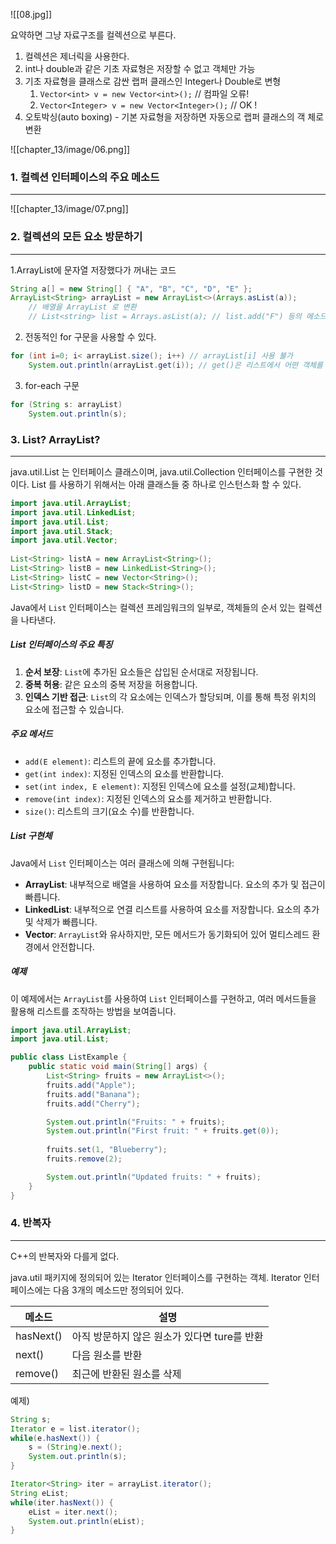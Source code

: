 ![[08.jpg]]

요약하면 그냥 자료구조를 컬렉션으로 부른다.

1. 컬렉션은 제너릭을 사용한다.
2. int나 double과 같은 기초 자료형은 저장할 수 없고 객체만 가능
3. 기초 자료형을 클래스로 감싼 랩퍼 클래스인 Integer나 Double로 변형
	1. `Vector<int> v = new Vector<int>();` // 컴파일 오류!
	2. `Vector<Integer> v = new Vector<Integer>();` // OK !
4. 오토박싱(auto boxing) - 기본 자료형을 저장하면 자동으로 랩퍼 클래스의 객 체로 변환

![[chapter_13/image/06.png]]


### 1. 컬렉션 인터페이스의 주요 메소드
---
![[chapter_13/image/07.png]]



### 2. 컬렉션의 모든 요소 방문하기
---
1.ArrayList에 문자열 저장했다가 꺼내는 코드
``` java
String a[] = new String[] { "A", "B", "C", "D", "E" }; 
ArrayList<String> arrayList = new ArrayList<>(Arrays.asList(a)); 
	// 배열을 ArrayList 로 변환 
	// List<string> list = Arrays.asList(a); // list.add("F") 등의 메소드 사용 불가
```

2. 전동적인 for 구문을 사용할 수 있다.
``` java
for (int i=0; i< arrayList.size(); i++) // arrayList[i] 사용 불가
	System.out.println(arrayList.get(i)); // get()은 리스트에서 어떤 객체를 가져오는데 사용되는 메소드
```

3. for-each 구문
``` java
for (String s: arrayList) 
	System.out.println(s);
```


### 3. List? ArrayList?
---
java.util.List 는 인터페이스 클래스이며, java.util.Collection 인터페이스를 구현한 것이다. List 를 사용하기 위해서는 아래 클래스들 중 하나로 인스턴스화 할 수 있다.

``` java
import java.util.ArrayList;
import java.util.LinkedList;
import java.util.List;
import java.util.Stack;
import java.util.Vector;
 
List<String> listA = new ArrayList<String>();
List<String> listB = new LinkedList<String>();
List<String> listC = new Vector<String>();
List<String> listD = new Stack<String>();
```

Java에서 `List` 인터페이스는 컬렉션 프레임워크의 일부로, 객체들의 순서 있는 컬렉션을 나타낸다. 

##### List 인터페이스의 주요 특징
1. **순서 보장**: `List`에 추가된 요소들은 삽입된 순서대로 저장됩니다.
2. **중복 허용**: 같은 요소의 중복 저장을 허용합니다.
3. **인덱스 기반 접근**: `List`의 각 요소에는 인덱스가 할당되며, 이를 통해 특정 위치의 요소에 접근할 수 있습니다.

##### 주요 메서드
- `add(E element)`: 리스트의 끝에 요소를 추가합니다.
- `get(int index)`: 지정된 인덱스의 요소를 반환합니다.
- `set(int index, E element)`: 지정된 인덱스에 요소를 설정(교체)합니다.
- `remove(int index)`: 지정된 인덱스의 요소를 제거하고 반환합니다.
- `size()`: 리스트의 크기(요소 수)를 반환합니다.

##### List 구현체
Java에서 `List` 인터페이스는 여러 클래스에 의해 구현됩니다:
- **ArrayList**: 내부적으로 배열을 사용하여 요소를 저장합니다. 요소의 추가 및 접근이 빠릅니다.
- **LinkedList**: 내부적으로 연결 리스트를 사용하여 요소를 저장합니다. 요소의 추가 및 삭제가 빠릅니다.
- **Vector**: `ArrayList`와 유사하지만, 모든 메서드가 동기화되어 있어 멀티스레드 환경에서 안전합니다.

##### 예제
이 예제에서는 `ArrayList`를 사용하여 `List` 인터페이스를 구현하고, 여러 메서드들을 활용해 리스트를 조작하는 방법을 보여줍니다.
``` java
import java.util.ArrayList;
import java.util.List;

public class ListExample {
    public static void main(String[] args) {
        List<String> fruits = new ArrayList<>();
        fruits.add("Apple");
        fruits.add("Banana");
        fruits.add("Cherry");

        System.out.println("Fruits: " + fruits);
        System.out.println("First fruit: " + fruits.get(0));
        
        fruits.set(1, "Blueberry");
        fruits.remove(2);

        System.out.println("Updated fruits: " + fruits);
    }
}
```


### 4. 반복자
---
C++의 반복자와 다를게 없다.

java.util 패키지에 정의되어 있는 Iterator 인터페이스를 구현하는 객체. Iterator 인터페이스에는 다음 3개의 메소드만 정의되어 있다.

| 메소드    | 설명                                         |
| --------- | -------------------------------------------- |
| hasNext() | 아직 방문하지 않은 원소가 있다면 ture를 반환 |
| next()    | 다음 원소를 반환                             |
| remove()  | 최근에 반환된 원소를 삭제                    |

예제)
``` java
String s;
Iterator e = list.iterator();
while(e.hasNext()) {
	s = (String)e.next();
	System.out.println(s);
}
```

``` java
Iterator<String> iter = arrayList.iterator(); 
String eList; 
while(iter.hasNext()) { 
	eList = iter.next();
	System.out.println(eList); 
}
```